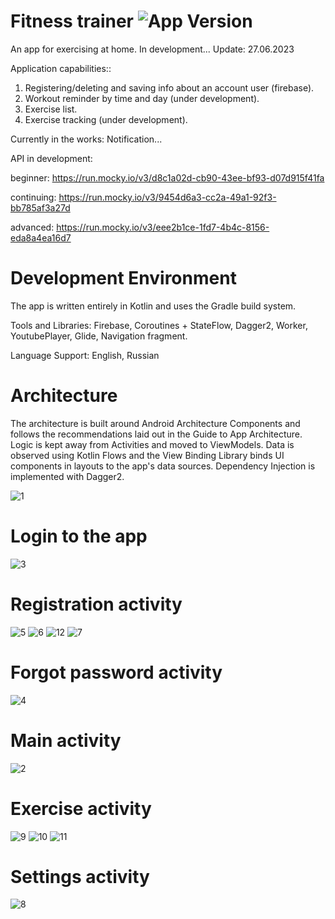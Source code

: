 # Fitness trainer <img src="https://img.shields.io/badge/version-1.1.0-green" alt="App Version">
An app for exercising at home. In development... Update: 27.06.2023

Application сapabilities::
1. Registering/deleting and saving info about an account user (firebase).
2. Workout reminder by time and day (under development).
3. Exercise list.
4. Exercise tracking (under development).

Currently in the works: Notification...

API in development: 

beginner: https://run.mocky.io/v3/d8c1a02d-cb90-43ee-bf93-d07d915f41fa

continuing: https://run.mocky.io/v3/9454d6a3-cc2a-49a1-92f3-bb785af3a27d

advanced: https://run.mocky.io/v3/eee2b1ce-1fd7-4b4c-8156-eda8a4ea16d7

# Development Environment

The app is written entirely in Kotlin and uses the Gradle build system.

Tools and Libraries: Firebase, Coroutines + StateFlow, Dagger2, Worker, YoutubePlayer, Glide, Navigation fragment.

Language Support: English, Russian

# Architecture

The architecture is built around Android Architecture Components and follows the recommendations laid out in the Guide to App Architecture. Logic is kept away from Activities and moved to ViewModels. Data is observed using Kotlin Flows and the View Binding Library binds UI components in layouts to the app's data sources. Dependency Injection is implemented with Dagger2.

![1](https://github.com/nedumay/FitnessTrainer/assets/79632860/dc7fed12-8ef9-4837-9e33-9239a0b4832b)

# Login to the app
![3](https://github.com/nedumay/FitnessTrainer/assets/79632860/77cb1b9f-d675-4520-b95f-057c3200322f)

# Registration activity
![5](https://github.com/nedumay/FitnessTrainer/assets/79632860/2212daf8-3d9f-43d9-8a2a-71319ac1ce67)
![6](https://github.com/nedumay/FitnessTrainer/assets/79632860/00424369-0dd8-443f-987a-a87d79e23cda)
![12](https://github.com/nedumay/FitnessTrainer/assets/79632860/2c756d2b-7f39-4283-997c-e6797280066e)
![7](https://github.com/nedumay/FitnessTrainer/assets/79632860/e9b1712e-ab55-40f3-a6cc-97f255720a33)

# Forgot password activity
![4](https://github.com/nedumay/FitnessTrainer/assets/79632860/824b90d6-9968-4db5-935e-68e0bde2093e)

# Main activity
![2](https://github.com/nedumay/FitnessTrainer/assets/79632860/6014d0d6-df90-4ca8-9b1f-a46d0217d2b5)

# Exercise activity
![9](https://github.com/nedumay/FitnessTrainer/assets/79632860/24b2f870-6799-4f5d-9c07-d1b52166501d)
![10](https://github.com/nedumay/FitnessTrainer/assets/79632860/c11d1567-e731-4415-a666-89e108f46ca5)
![11](https://github.com/nedumay/FitnessTrainer/assets/79632860/6fb8de3d-da8c-481b-b5bc-e06b2f3e16b9)

# Settings activity
![8](https://github.com/nedumay/FitnessTrainer/assets/79632860/3c4ca4b0-13e0-4358-b71b-4df9eeb9fc31)

